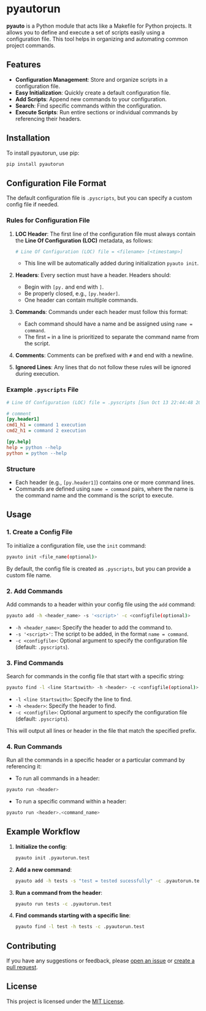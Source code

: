 # pyautorun

**pyauto** is a Python module that acts like a Makefile for Python projects. It allows you to define and execute a set of scripts easily using a configuration file. This tool helps in organizing and automating common project commands.

## Features
- **Configuration Management**: Store and organize scripts in a configuration file.
- **Easy Initialization**: Quickly create a default configuration file.
- **Add Scripts**: Append new commands to your configuration.
- **Search**: Find specific commands within the configuration.
- **Execute Scripts**: Run entire sections or individual commands by referencing their headers.

## Installation

To install pyautorun, use pip:

```bash
pip install pyautorun
```

## Configuration File Format

The default configuration file is `.pyscripts`, but you can specify a custom config file if needed. 

### **Rules for Configuration File**
1. **LOC Header**: The first line of the configuration file must always contain the **Line Of Configuration (LOC)** metadata, as follows:
   ```bash
   # Line Of Configuration (LOC) file = <filename> [<timestamp>]
   ```
   - This line will be automatically added during initialization `pyauto init`.

2. **Headers**: Every section must have a header. Headers should:
   - Begin with `[py.` and end with `]`.
   - Be properly closed, e.g., `[py.header]`.
   - One header can contain multiple commands.
   
3. **Commands**: Commands under each header must follow this format:
   - Each command should have a name and be assigned using `name = command`.
   - The first `=` in a line is prioritized to separate the command name from the script.

4. **Comments**: Comments can be prefixed with `#` and end with a newline.
   
5. **Ignored Lines**: Any lines that do not follow these rules will be ignored during execution.

### Example `.pyscripts` File

```ini
# Line Of Configuration (LOC) file = .pyscripts [Sun Oct 13 22:44:48 2024]

# comment
[py.header1]
cmd1_h1 = command 1 execution
cmd2_h1 = command 2 execution

[py.help]
help = python --help
python = python --help
```

### Structure
- Each header (e.g., `[py.header1]`) contains one or more command lines.
- Commands are defined using `name = command` pairs, where the name is the command name and the command is the script to execute.

## Usage

### 1. Create a Config File
To initialize a configuration file, use the `init` command:

```bash
pyauto init <file_name(optional)>
```

By default, the config file is created as `.pyscripts`, but you can provide a custom file name.

### 2. Add Commands
Add commands to a header within your config file using the `add` command:

```bash
pyauto add -h <header_name> -s '<script>' -c <configfile(optional)>
```

- `-h <header_name>`: Specify the header to add the command to.
- `-s '<script>'`: The script to be added, in the format `name = command`.
- `-c <configfile>`: Optional argument to specify the configuration file (default: `.pyscripts`).

### 3. Find Commands
Search for commands in the config file that start with a specific string:

```bash
pyauto find -l <line Startswith> -h <header> -c <configfile(optional)>
```
 - `-l <line Startswith>`: Specify the line to find.
 - `-h <header>`: Specify the header to find.
 - `-c <configfile>`: Optional argument to specify the configuration file (default: `.pyscripts`).

This will output all lines or header in the file that match the specified prefix.

### 4. Run Commands
Run all the commands in a specific header or a particular command by referencing it:

- To run all commands in a header:

```bash
pyauto run <header>
```

- To run a specific command within a header:

```bash
pyauto run <header>.<command_name>
```

## Example Workflow

1. **Initialize the config**:
   ```bash
   pyauto init .pyautorun.test
   ```

2. **Add a new command**:
   ```bash
   pyauto add -h tests -s "test = tested sucessfully" -c .pyautorun.test 
   ```

3. **Run a command from the header**:
   ```bash
   pyauto run tests -c .pyautorun.test
   ```

4. **Find commands starting with a specific line**:
   ```bash
   pyauto find -l test -h tests -c .pyautorun.test
   ```

## Contributing

If you have any suggestions or feedback, please [open an issue](https://github.com/rakeshkanna-rk/pipCreator/issues) or [create a pull request](https://github.com/rakeshkanna-rk/pipCreator/pulls).

## License

This project is licensed under the [MIT License](https://github.com/rakeshkanna-rk/pipCreator/blob/main/LICENSE).
